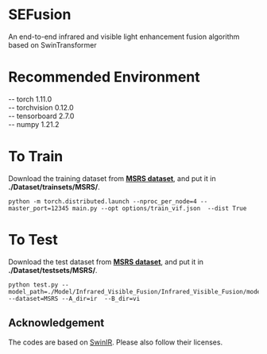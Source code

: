 # SEFusion
An end-to-end infrared and visible light enhancement fusion algorithm based on SwinTransformer

# Recommended Environment

-- torch 1.11.0  
-- torchvision 0.12.0  
-- tensorboard  2.7.0  
-- numpy 1.21.2  

# To Train
Download the training dataset from [**MSRS dataset**](https://github.com/Linfeng-Tang/MSRS), and put it in **./Dataset/trainsets/MSRS/**. 

    python -m torch.distributed.launch --nproc_per_node=4 --master_port=12345 main.py --opt options/train_vif.json  --dist True

# To Test
Download the test dataset from [**MSRS dataset**](https://github.com/Linfeng-Tang/MSRS), and put it in **./Dataset/testsets/MSRS/**. 

    python test.py --model_path=./Model/Infrared_Visible_Fusion/Infrared_Visible_Fusion/models/ --dataset=MSRS --A_dir=ir  --B_dir=vi

## Acknowledgement
The codes are based on [SwinIR](https://github.com/JingyunLiang/SwinIR). Please also follow their licenses.

